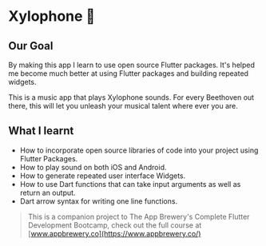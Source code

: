 # Xylophone 🎹

## Our Goal

By making this app I learn to use open source Flutter packages. It's helped me become much better at using Flutter packages and building repeated widgets.

This is a music app that plays Xylophone sounds. For every Beethoven out there, this will let you unleash your musical talent where ever you are. 

## What I learnt

- How to incorporate open source libraries of code into your project using Flutter Packages.
- How to play sound on both iOS and Android.
- How to generate repeated user interface Widgets.
- How to use Dart functions that can take input arguments as well as return an output.
- Dart arrow syntax for writing one line functions.

>This is a companion project to The App Brewery's Complete Flutter Development Bootcamp, check out the full course at [www.appbrewery.co](https://www.appbrewery.co/)


